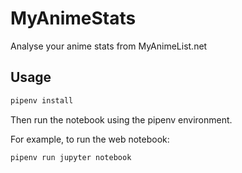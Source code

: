 # MyAnimeStats

Analyse your anime stats from MyAnimeList.net

## Usage

```sh
pipenv install
```

Then run the notebook using the pipenv environment.

For example, to run the web notebook:
```sh
pipenv run jupyter notebook
```
